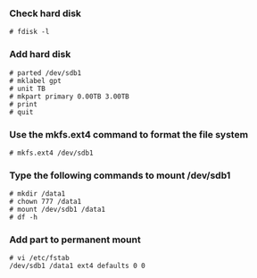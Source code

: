 ### Check hard disk
```
# fdisk -l
```

### Add hard disk
```
# parted /dev/sdb1
# mklabel gpt
# unit TB
# mkpart primary 0.00TB 3.00TB
# print
# quit
```

### Use the mkfs.ext4 command to format the file system
```
# mkfs.ext4 /dev/sdb1
```

### Type the following commands to mount /dev/sdb1
```
# mkdir /data1
# chown 777 /data1
# mount /dev/sdb1 /data1
# df -h
```

### Add part to permanent mount 
```
# vi /etc/fstab
/dev/sdb1 /data1 ext4 defaults 0 0
```
